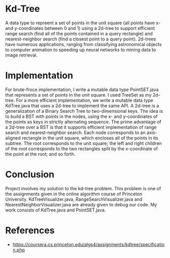 # Kd-Tree
A data type to repreent a set of points in the unit square (all points have x- and y-coordinates between 0 and 1) using a 2d-tree to support efficient range search (find all of the points contained in a query rectangle) and nearest-neighbor search (find a closest point to a query point). 2d-trees have numerous applications, ranging from classifying astronomical objects to computer animation to speeding up neural networks to mining data to image retrieval.
# Implementation
For brute-froce implementation, I write a mutable data type PointSET.java that represents a set of points in the unit square. I used TreeSet as my 2d-tree. For a more efficient implementation, we write a mutable data type KdTree.java that uses a 2d-tree to implement the same API. A 2d-tree is a generalization of a Binary Search Tree to two-dimensional keys. The idea is to build a BST with points in the nodes, using the x- and y-coordinates of the points as keys in strictly alternating sequence.
The prime advantage of a 2d-tree over a BST is that it supports efficient implementation of range search and nearest-neighbor search. Each node corresponds to an axis-aligned rectangle in the unit square, which encloses all of the points in its subtree. The root corresponds to the unit square; the left and right children of the root corresponds to the two rectangles split by the x-coordinate of the point at the root; and so forth.
# Conclusion
Project involves my solution to the kd-tree problem. This problem is one of the assignments given
in the online algorithm course of Princeton University. KdTreeVisualizer.java, RangeSearchVisualizer.java and NearestNeighborVisualizer.java are already given to debug our code. My work consists of KdTree.java and PointSET.java.


# References
* https://coursera.cs.princeton.edu/algs4/assignments/kdtree/specification.php

